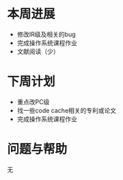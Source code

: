 # 本周进展

- 修改IR级及相关的bug
- 完成操作系统课程作业
- 文献阅读（少）

# 下周计划

- 重点改PC级
- 找一些code cache相关的专利或论文
- 完成操作系统课程作业

# 问题与帮助

无